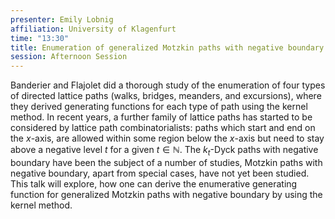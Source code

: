 ```yaml
---
presenter: Emily Lobnig
affiliation: University of Klagenfurt
time: "13:30"
title: Enumeration of generalized Motzkin paths with negative boundary
session: Afternoon Session
---
```


Banderier and Flajolet did a thorough study of the enumeration of four types of directed
lattice paths (walks, bridges, meanders, and excursions), where they derived generating
functions for each type of path using the kernel method. In recent years, a further family
of lattice paths has started to be considered by lattice path combinatorialists: paths which
start and end on the $x$-axis, are allowed within some region below the $x$-axis but need to
stay above a negative level $t$ for a given $t\in\mathbb{N}$. The $k_t$-Dyck paths with negative boundary
have been the subject of a number of studies, Motzkin paths with negative boundary, apart
from special cases, have not yet been studied. This talk will explore, how one can derive
the enumerative generating function for generalized Motzkin paths with negative boundary
by using the kernel method.